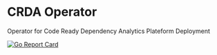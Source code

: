 # CRDA Operator

Operator for Code Ready Dependency Analytics Plateform Deployment

[![Go Report Card](https://goreportcard.com/badge/github.com/deepak1725/crda-operator)](https://goreportcard.com/report/github.com/deepak1725/crda-operator) 